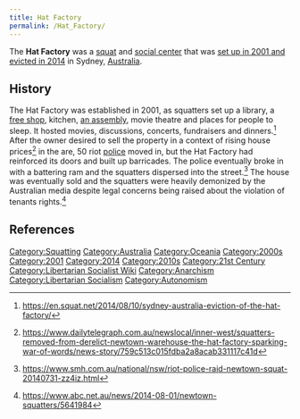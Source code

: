 ```yaml
---
title: Hat Factory
permalink: /Hat_Factory/
---
```


The **Hat Factory** was a [squat](List_of_Squats.md "wikilink") and [social
center](Social_Center.md "wikilink") that was [set up in 2001 and evicted
in 2014](Timeline_of_Libertarian_Socialism_in_Oceania.md "wikilink") in
Sydney, [Australia](Australia.md "wikilink").

## History

The Hat Factory was established in 2001, as squatters set up a library,
a [free shop](Free_Shop.md "wikilink"), kitchen, [an
assembly](Democratic_Assembly.md "wikilink"), movie theatre and places for
people to sleep. It hosted movies, discussions, concerts, fundraisers
and dinners.[^1] After the owner desired to sell the property in a
context of rising house prices[^2] in the are, 50 riot
[police](police.md "wikilink") moved in, but the Hat Factory had reinforced
its doors and built up barricades. The police eventually broke in with a
battering ram and the squatters dispersed into the street.[^3] The house
was eventually sold and the squatters were heavily demonized by the
Australian media despite legal concerns being raised about the violation
of tenants rights.[^4]

## References

<references />

[Category:Squatting](Category:Squatting.md "wikilink")
[Category:Australia](Category:Australia.md "wikilink")
[Category:Oceania](Category:Oceania.md "wikilink")
[Category:2000s](Category:2000s.md "wikilink")
[Category:2001](Category:2001.md "wikilink")
[Category:2014](Category:2014.md "wikilink")
[Category:2010s](Category:2010s.md "wikilink") [Category:21st
Century](Category:21st_Century.md "wikilink") [Category:Libertarian
Socialist Wiki](Category:Libertarian_Socialist_Wiki.md "wikilink")
[Category:Anarchism](Category:Anarchism.md "wikilink")
[Category:Libertarian
Socialism](Category:Libertarian_Socialism.md "wikilink")
[Category:Autonomism](Category:Autonomism.md "wikilink")

[^1]: <https://en.squat.net/2014/08/10/sydney-australia-eviction-of-the-hat-factory/>

[^2]: <https://www.dailytelegraph.com.au/newslocal/inner-west/squatters-removed-from-derelict-newtown-warehouse-the-hat-factory-sparking-war-of-words/news-story/759c513c015fdba2a8acab331117c41d>

[^3]: <https://www.smh.com.au/national/nsw/riot-police-raid-newtown-squat-20140731-zz4iz.html>

[^4]: <https://www.abc.net.au/news/2014-08-01/newtown-squatters/5641984>